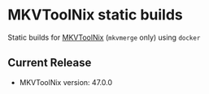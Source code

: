 # MKVToolNix static builds
Static builds for [MKVToolNix](https://mkvtoolnix.download/source.html) (`mkvmerge` only) using `docker`

## Current Release
* MKVToolNix version: 47.0.0